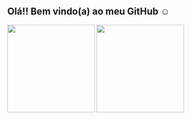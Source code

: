 ##  Olá!! Bem vindo(a) ao meu GitHub ☺️

<div>
  <img height="200em" src="https://github-readme-stats.vercel.app/api?username=JoaoPito&show_icons=true&title_color=11111b&text_color=11111b&ring_color=11111b&bg_color=30,74c7ec,94e2d5,cba6f7&rank_icon=github&border_radius=16&border_color=11111b&custom_title=Stats" />
  <img height="200em" src="https://github-readme-stats.vercel.app/api/top-langs/?username=JoaoPito&layout=donut&title_color=11111b&text_color=11111b&bg_color=30,74c7ec,94e2d5,cba6f7&hide=assembly&border_radius=16&border_color=11111b&langs_count=3" />
</div>

<!--
**JoaoPito/JoaoPito** is a ✨ _special_ ✨ repository because its `README.md` (this file) appears on your GitHub profile.

Here are some ideas to get you started:

- 🔭 I’m currently working on ...
- 🌱 I’m currently learning ...
- 👯 I’m looking to collaborate on ...
- 🤔 I’m looking for help with ...
- 💬 Ask me about ...
- 📫 How to reach me: ...
- 😄 Pronouns: ...
- ⚡ Fun fact: ...
-->
